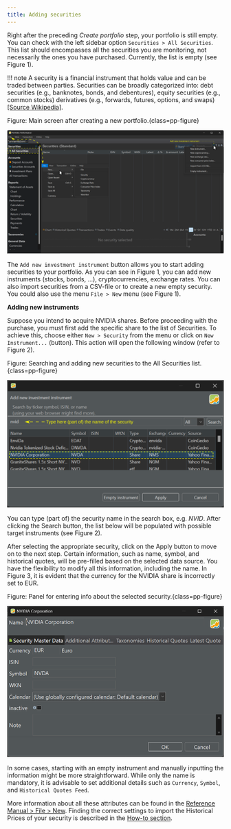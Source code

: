 ```yaml
---
title: Adding securities
---
```

Right after the preceding *Create portfolio* step, your portfolio is still empty. You can check with the left sidebar option `Securities > All Securities`. This list should encompasses all the securities you are monitoring, not necessarily the ones you have purchased. Currently, the list is empty (see Figure 1).

!!! note
    A security is a financial instrument that holds value and can be traded between parties. Securities can be broadly categorized into: debt securities (e.g., banknotes, bonds, and debentures), equity securities (e.g., common stocks) derivatives (e.g., forwards, futures, options, and swaps) [\[Source Wikipedia\]](<https://en.wikipedia.org/wiki/Security_ (finance)>).

Figure: Main screen after creating a new portfolio.{class=pp-figure}

![](images/adding-securties-starting-screen.svg)

The `Add new investment instrument` button allows you to start adding securities to your portfolio. As you can see in Figure 1, you can add new instruments (stocks, bonds, ...), cryptocurrencies, exchange rates. You can also import securities from a CSV-file or to create a new empty security. You could also use the menu `File > New` menu (see Figure 1).

**Adding new instruments**

Suppose you intend to acquire NVIDIA shares. Before proceeding with the purchase, you must first add the specific share to the list of Securities. To achieve this, choose either `New > Security` from the menu or click on `New Instrument...` (button). This action will open the following window (refer to Figure 2).

Figure: Searching and adding new securities to the All Securities list.{class=pp-figure}

![](images/adding-securties-new-security.svg)

You can type (part of) the security name in the search box, e.g. *NVID*. After clicking the Search button, the list below will be populated with possible target instruments (see Figure 2).

After selecting the appropriate security, click on the Apply button to move on to the next step. Certain information, such as name, symbol, and historical quotes, will be pre-filled based on the selected data source. You have the flexibility to modify all this information, including the name. In Figure 3, it is evident that the currency for the NVIDIA share is incorrectly set to EUR.

Figure: Panel for entering info about the selected security.{class=pp-figure}

![](images/adding-securities-additional-info.png)


In some cases, starting with an empty instrument and manually inputting the information might be more straightforward. While only the name is mandatory, it is advisable to set additional details such as `Currency`, `Symbol`, and `Historical Quotes Feed`.

More information about all these attributes can be found in the [Reference Manual > File > New](../reference/file/new.md). Finding the correct settings to import the Historical Prices of your security is described in the [How-to section](../how-to/download-historical-prices.md).